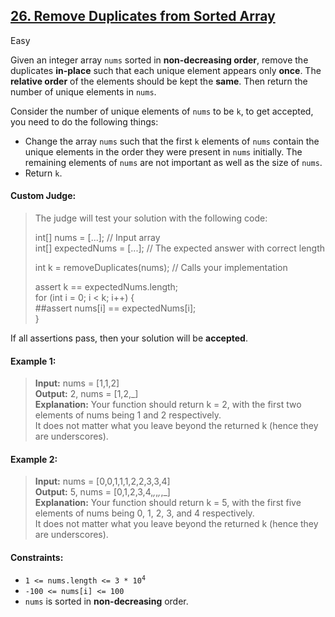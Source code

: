 ## [26. Remove Duplicates from Sorted Array](https://leetcode.com/problems/remove-duplicates-from-sorted-array/)

Easy

Given an integer array <code>nums</code> sorted in __non-decreasing order__, remove the duplicates __in-place__ such that each unique element 
appears only __once__. The __relative order__ of the elements should be kept the __same__. Then return the number of unique 
elements in <code>nums</code>.

Consider the number of unique elements of <code>nums</code> to be <code>k</code>, to get accepted, you need to do the following things:

- Change the array <code>nums</code> such that the first <code>k</code> elements of <code>nums</code> contain the unique elements
in the order they were present in <code>nums</code> initially. The remaining elements of <code>nums</code> are not important as
well as the size of <code>nums</code>.
- Return <code>k</code>.

#### Custom Judge:

> The judge will test your solution with the following code:  
>   
> int[] nums = [...]; // Input array  
> int[] expectedNums = [...]; // The expected answer with correct length  
>   
> int k = removeDuplicates(nums); // Calls your implementation  
>   
> assert k == expectedNums.length;  
> for (int i = 0; i < k; i++) {  
> ##assert nums[i] == expectedNums[i];  
> }  

If all assertions pass, then your solution will be __accepted__.
      
      
      
#### Example 1:

> __Input:__ nums = [1,1,2]  
> __Output:__ 2, nums = [1,2,_]  
> __Explanation:__ Your function should return k = 2, with the first two elements of nums being 1 and 2 respectively.  
> It does not matter what you leave beyond the returned k (hence they are underscores).

#### Example 2:

> __Input:__ nums = [0,0,1,1,1,2,2,3,3,4]  
> __Output:__ 5, nums = [0,1,2,3,4,_,_,_,_,_]  
> __Explanation:__ Your function should return k = 5, with the first five elements of nums being 0, 1, 2, 3, and 4 respectively.  
> It does not matter what you leave beyond the returned k (hence they are underscores).
      
      
      
#### Constraints:

- <code>1 <= nums.length <= 3 * 10<sup>4</sup></code>
- <code>-100 <= nums[i] <= 100</code>
- <code>nums</code> is sorted in __non-decreasing__ order.
